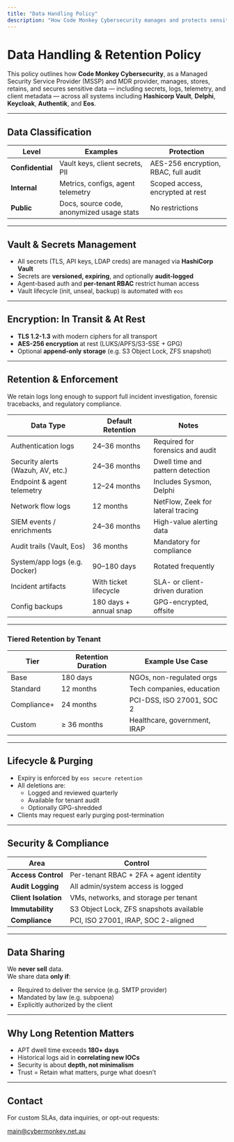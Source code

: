 ```yaml
---
title: "Data Handling Policy"
description: "How Code Monkey Cybersecurity manages and protects sensitive data."
---
```


# Data Handling & Retention Policy

This policy outlines how **Code Monkey Cybersecurity**, as a Managed Security Service Provider (MSSP) and MDR provider, manages, stores, retains, and secures sensitive data — including secrets, logs, telemetry, and client metadata — across all systems including **Hashicorp Vault**, **Delphi**, **Keycloak**, **Authentik**, and **Eos**.

---

## Data Classification

| Level         | Examples                                      | Protection                            |
|---------------|-----------------------------------------------|----------------------------------------|
| **Confidential** | Vault keys, client secrets, PII              | AES-256 encryption, RBAC, full audit   |
| **Internal**     | Metrics, configs, agent telemetry            | Scoped access, encrypted at rest       |
| **Public**       | Docs, source code, anonymized usage stats    | No restrictions                        |

---

## Vault & Secrets Management

- All secrets (TLS, API keys, LDAP creds) are managed via **HashiCorp Vault**
- Secrets are **versioned, expiring**, and optionally **audit-logged**
- Agent-based auth and **per-tenant RBAC** restrict human access
- Vault lifecycle (init, unseal, backup) is automated with `eos`

---

## Encryption: In Transit & At Rest

- **TLS 1.2-1.3** with modern ciphers for all transport
- **AES-256 encryption** at rest (LUKS/APFS/S3-SSE + GPG)
- Optional **append-only storage** (e.g. S3 Object Lock, ZFS snapshot)

---

## Retention & Enforcement

We retain logs long enough to support full incident investigation, forensic tracebacks, and regulatory compliance.

| Data Type                        | Default Retention     | Notes                                 |
|----------------------------------|------------------------|----------------------------------------|
| Authentication logs             | 24–36 months           | Required for forensics and audit       |
| Security alerts (Wazuh, AV, etc.) | 24–36 months          | Dwell time and pattern detection       |
| Endpoint & agent telemetry      | 12–24 months           | Includes Sysmon, Delphi                |
| Network flow logs               | 12 months              | NetFlow, Zeek for lateral tracing      |
| SIEM events / enrichments       | 24–36 months           | High-value alerting data               |
| Audit trails (Vault, Eos)       | 36 months              | Mandatory for compliance               |
| System/app logs (e.g. Docker)   | 90–180 days            | Rotated frequently                     |
| Incident artifacts              | With ticket lifecycle  | SLA- or client-driven duration         |
| Config backups                  | 180 days + annual snap | GPG-encrypted, offsite                 |

---

### Tiered Retention by Tenant

| Tier         | Retention Duration | Example Use Case              |
|--------------|--------------------|-------------------------------|
| Base         | 180 days           | NGOs, non-regulated orgs      |
| Standard     | 12 months          | Tech companies, education     |
| Compliance+  | 24 months          | PCI-DSS, ISO 27001, SOC 2     |
| Custom       | ≥ 36 months        | Healthcare, government, IRAP  |

---

## Lifecycle & Purging

- Expiry is enforced by `eos secure retention`
- All deletions are:
  - Logged and reviewed quarterly
  - Available for tenant audit
  - Optionally GPG-shredded
- Clients may request early purging post-termination

---

## Security & Compliance

| Area               | Control                                 |
|--------------------|------------------------------------------|
| **Access Control** | Per-tenant RBAC + 2FA + agent identity   |
| **Audit Logging**  | All admin/system access is logged        |
| **Client Isolation**| VMs, networks, and storage per tenant    |
| **Immutability**   | S3 Object Lock, ZFS snapshots available  |
| **Compliance**     | PCI, ISO 27001, IRAP, SOC 2-aligned      |

---

## Data Sharing

We **never sell** data.  
We share data **only if**:

- Required to deliver the service (e.g. SMTP provider)
- Mandated by law (e.g. subpoena)
- Explicitly authorized by the client

---

## Why Long Retention Matters

- APT dwell time exceeds **180+ days**
- Historical logs aid in **correlating new IOCs**
- Security is about **depth, not minimalism**
- Trust = Retain what matters, purge what doesn’t

---

## Contact

For custom SLAs, data inquiries, or opt-out requests:

[main@cybermonkey.net.au](mailto:main@cybermonkey.net.au)
